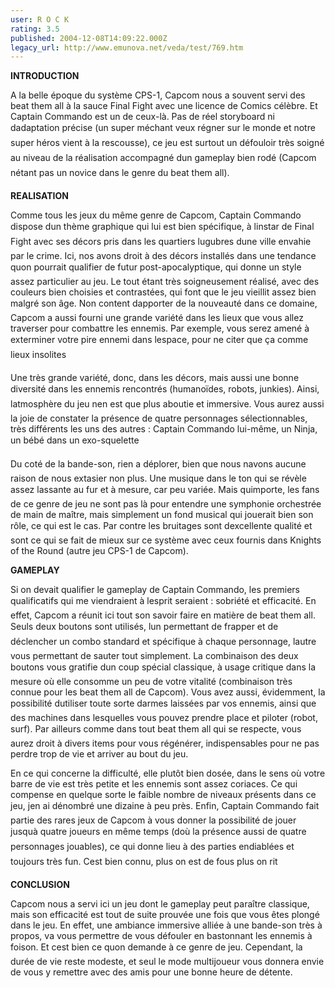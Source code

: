 ```yaml
---
user: R O C K
rating: 3.5
published: 2004-12-08T14:09:22.000Z
legacy_url: http://www.emunova.net/veda/test/769.htm
---
```

**INTRODUCTION**  

  

A la belle époque du système CPS-1, Capcom nous a souvent servi des beat them all à la sauce Final Fight avec une licence de Comics célèbre. Et Captain Commando est un de ceux-là. Pas de réel storyboard ni dadaptation précise (un super méchant veux régner sur le monde et notre super héros vient à la rescousse), ce jeu est surtout un défouloir très soigné au niveau de la réalisation accompagné dun gameplay bien rodé (Capcom nétant pas un novice dans le genre du beat them all).  

  

**REALISATION**  

  

Comme tous les jeux du même genre de Capcom, Captain Commando dispose dun thème graphique qui lui est bien spécifique, à linstar de Final Fight avec ses décors pris dans les quartiers lugubres dune ville envahie par le crime. Ici, nos avons droit à des décors installés dans une tendance quon pourrait qualifier de futur post-apocalyptique, qui donne un style assez particulier au jeu. Le tout étant très soigneusement réalisé, avec des couleurs bien choisies et contrastées, qui font que le jeu vieillit assez bien malgré son âge. Non content dapporter de la nouveauté dans ce domaine, Capcom a aussi fourni une grande variété dans les lieux que vous allez traverser pour combattre les ennemis. Par exemple, vous serez amené à exterminer votre pire ennemi dans lespace, pour ne citer que ça comme lieux insolites  

Une très grande variété, donc, dans les décors, mais aussi une bonne diversité dans les ennemis rencontrés (humanoïdes, robots, junkies). Ainsi, latmosphère du jeu nen est que plus aboutie et immersive. Vous aurez aussi la joie de constater la présence de quatre personnages sélectionnables, très différents les uns des autres : Captain Commando lui-même, un Ninja, un bébé dans un exo-squelette  

Du coté de la bande-son, rien a déplorer, bien que nous navons aucune raison de nous extasier non plus. Une musique dans le ton qui se révèle assez lassante au fur et à mesure, car peu variée. Mais quimporte, les fans de ce genre de jeu ne sont pas là pour entendre une symphonie orchestrée de main de maître, mais simplement un fond musical qui jouerait bien son rôle, ce qui est le cas. Par contre les bruitages sont dexcellente qualité et sont ce qui se fait de mieux sur ce système avec ceux fournis dans Knights of the Round (autre jeu CPS-1 de Capcom).  

  

**GAMEPLAY**  

  

Si on devait qualifier le gameplay de Captain Commando, les premiers qualificatifs qui me viendraient à lesprit seraient : sobriété et efficacité. En effet, Capcom a réunit ici tout son savoir faire en matière de beat them all. Seuls deux boutons sont utilisés, lun permettant de frapper et de déclencher un combo standard et spécifique à chaque personnage, lautre vous permettant de sauter tout simplement. La combinaison des deux boutons vous gratifie dun coup spécial classique, à usage critique dans la mesure où elle consomme un peu de votre vitalité (combinaison très connue pour les beat them all de Capcom). Vous avez aussi, évidemment, la possibilité dutiliser toute sorte darmes laissées par vos ennemis, ainsi que des machines dans lesquelles vous pouvez prendre place et piloter (robot, surf). Par ailleurs comme dans tout beat them all qui se respecte, vous aurez droit à divers items pour vous régénérer, indispensables pour ne pas perdre trop de vie et arriver au bout du jeu.  

En ce qui concerne la difficulté, elle plutôt bien dosée, dans le sens où votre barre de vie est très petite et les ennemis sont assez coriaces. Ce qui compense en quelque sorte le faible nombre de niveaux présents dans ce jeu, jen ai dénombré une dizaine à peu près. Enfin, Captain Commando fait partie des rares jeux de Capcom à vous donner la possibilité de jouer jusquà quatre joueurs en même temps (doù la présence aussi de quatre personnages jouables), ce qui donne lieu à des parties endiablées et toujours très fun. Cest bien connu, plus on est de fous plus on rit  

  

**CONCLUSION**  

  

Capcom nous a servi ici un jeu dont le gameplay peut paraître classique, mais son efficacité est tout de suite prouvée une fois que vous êtes plongé dans le jeu. En effet, une ambiance immersive alliée à une bande-son très à propos, va vous permettre de vous défouler en bastonnant les ennemis à foison. Et cest bien ce quon demande à ce genre de jeu. Cependant, la durée de vie reste modeste, et seul le mode multijoueur vous donnera envie de vous y remettre avec des amis pour une bonne heure de détente.